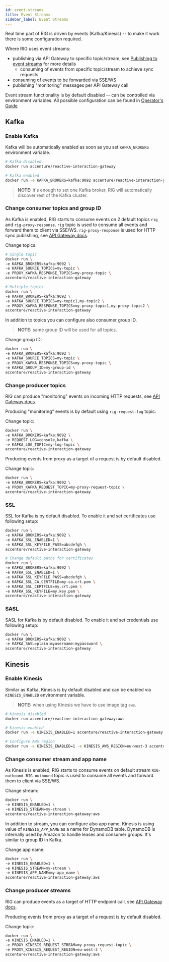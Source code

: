```yaml
---
id: event-streams
title: Event Streams
sidebar_label: Event Streams
---
```


Real time part of RIG is driven by events (Kafka/Kinesis) -- to make it work there is some configuration required.

Where RIG uses event streams:

- publishing via API Gateway to specific topic/stream, see [Publishing to event streams](./api-gateway#publishing-to-event-streams) for more details
  - consuming of events from specific topic/stream to achieve sync requests
- consuming of events to be forwarded via SSE/WS
- publishing "monitoring" messages per API Gateway call

Event stream functionality is by default disabled -- can be controlled via environment variables. All possible configuration can be found in [Operator's Guide](./rig-ops-guide.md)

## Kafka

### Enable Kafka

Kafka will be automatically enabled as soon as you set `KAFKA_BROKERS` environment variable.

```bash
# Kafka disabled
docker run accenture/reactive-interaction-gateway

# Kafka enabled
docker run -e KAFKA_BROKERS=kafka:9092 accenture/reactive-interaction-gateway
```

> __NOTE:__ it's enough to set one Kafka broker, RIG will automatically discover rest of the Kafka cluster.

### Change consumer topics and group ID

As Kafka is enabled, RIG starts to consume events on 2 default topics `rig` and `rig-proxy-response`. `rig` topic is used to consume all events and forward them to client via SSE/WS. `rig-proxy-response` is used for HTTP sync publishing, see [API Gateway docs](./api-gateway#sync).

Change topics:

```bash
# Single topic
docker run \
-e KAFKA_BROKERS=kafka:9092 \
-e KAFKA_SOURCE_TOPICS=my-topic \
-e PROXY_KAFKA_RESPONSE_TOPICS=my-proxy-topic \
accenture/reactive-interaction-gateway

# Multiple topics
docker run \
-e KAFKA_BROKERS=kafka:9092 \
-e KAFKA_SOURCE_TOPICS=my-topic1,my-topic2 \
-e PROXY_KAFKA_RESPONSE_TOPICS=my-proxy-topic1,my-proxy-topic2 \
accenture/reactive-interaction-gateway
```

In addition to topics you can configure also consumer group ID.
> __NOTE:__ same group ID will be used for all topics.

Change group ID:

```bash
docker run \
-e KAFKA_BROKERS=kafka:9092 \
-e KAFKA_SOURCE_TOPICS=my-topic \
-e PROXY_KAFKA_RESPONSE_TOPICS=my-proxy-topic \
-e KAFKA_GROUP_ID=my-group-id \
accenture/reactive-interaction-gateway
```

### Change producer topics

RIG can produce "monitoring" events on incoming HTTP requests, see [API Gateway docs](./api-gateway#sync).

Producing "monitoring" events is by default using `rig-request-log` topic.

Change topic:

```bash
docker run \
-e KAFKA_BROKERS=kafka:9092 \
-e REQUEST_LOG=console,kafka \
-e KAFKA_LOG_TOPIC=my-log-topic \
accenture/reactive-interaction-gateway
```

Producing events from proxy as a target of a request is by default disabled.

Change topic:

```bash
docker run \
-e KAFKA_BROKERS=kafka:9092 \
-e PROXY_KAFKA_REQUEST_TOPIC=my-proxy-request-topic \
accenture/reactive-interaction-gateway
```

### SSL

SSL for Kafka is by default disabled. To enable it and set certificates use following setup:

```bash
docker run \
-e KAFKA_BROKERS=kafka:9092 \
-e KAFKA_SSL_ENABLED=1 \
-e KAFKA_SSL_KEYFILE_PASS=abcdefgh \
accenture/reactive-interaction-gateway

# Change default paths for certificates
docker run \
-e KAFKA_BROKERS=kafka:9092 \
-e KAFKA_SSL_ENABLED=1 \
-e KAFKA_SSL_KEYFILE_PASS=abcdefgh \
-e KAFKA_SSL_CA_CERTFILE=my.ca.crt.pem \
-e KAFKA_SSL_CERTFILE=my.crt.pem \
-e KAFKA_SSL_KEYFILE=my.key.pem \
accenture/reactive-interaction-gateway
```

### SASL

SASL for Kafka is by default disabled. To enable it and set credentials use following setup:

```bash
docker run \
-e KAFKA_BROKERS=kafka:9092 \
-e KAFKA_SASL=plain:myusername:mypassword \
accenture/reactive-interaction-gateway
```

## Kinesis

### Enable Kinesis

Similar as Kafka, Kinesis is by default disabled and can be enabled via `KINESIS_ENABLED` environment variable.

> __NOTE:__ when using Kinesis we have to use image tag `aws`.

```bash
# Kinesis disabled
docker run accenture/reactive-interaction-gateway:aws

# Kinesis enabled
docker run -e KINESIS_ENABLED=1 accenture/reactive-interaction-gateway

# Configure AWS region
docker run -e KINESIS_ENABLED=1 -e KINESIS_AWS_REGION=eu-west-3 accenture/reactive-interaction-gateway
```

### Change consumer stream and app name

As Kinesis is enabled, RIG starts to consume events on default stream `RIG-outbound`. `RIG-outbound` topic is used to consume all events and forward them to client via SSE/WS.

Change stream:

```bash
docker run \
-e KINESIS_ENABLED=1 \
-e KINESIS_STREAM=my-stream \
accenture/reactive-interaction-gateway:aws
```

In addition to stream, you can configure also app name. Kinesis is using value of `KINESIS_APP_NAME` as a name for DynamoDB table. DynamoDB is internally used by Amazon to handle leases and consumer groups. It's similar to group ID in Kafka.

Change app name:

```bash
docker run \
-e KINESIS_ENABLED=1 \
-e KINESIS_STREAM=my-stream \
-e KINESIS_APP_NAME=my-app_name \
accenture/reactive-interaction-gateway:aws
```

### Change producer streams

RIG can produce events as a target of HTTP endpoint call, see [API Gateway docs](./api-gateway#sync).

Producing events from proxy as a target of a request is by default disabled.

Change topic:

```bash
docker run \
-e KINESIS_ENABLED=1 \
-e PROXY_KINESIS_REQUEST_STREAM=my-proxy-request-topic \
-e PROXY_KINESIS_REQUEST_REGION=eu-west-3 \
accenture/reactive-interaction-gateway:aws
```
